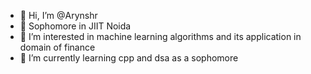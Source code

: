 - 👋 Hi, I’m @Arynshr
- 🏫 Sophomore in JIIT Noida
- 👀 I’m interested in machine learning algorithms and its application in domain of finance
- 🌱 I’m currently learning cpp and dsa as a sophomore 

<!---
Arynshr/Arynshr is a ✨ special ✨ repository because its `README.md` (this file) appears on your GitHub profile.
You can click the Preview link to take a look at your changes.
--->
